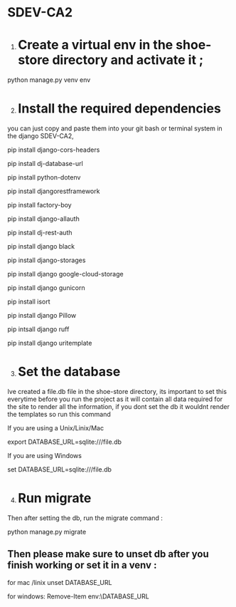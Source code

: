 # SDEV-CA2

1.  # Create a virtual env in the shoe-store directory and activate it ; 

python manage.py venv env 


2. # Install the required dependencies

you can just copy and paste them into your git bash or terminal system in the django SDEV-CA2,

pip install django-cors-headers

pip install dj-database-url

pip install python-dotenv

pip install djangorestframework

pip install factory-boy

pip install django-allauth

pip install dj-rest-auth

pip install django black

pip install django-storages

pip install django google-cloud-storage

pip install django gunicorn

pip install isort

pip install django Pillow

pip intsall django ruff

pip install django uritemplate


3. # Set the database

Ive created a file.db file in the shoe-store directory, its important to set this everytime before you run the project as it will contain all data required for the site to render all the information, if you dont set the db it wouldnt render the templates  so run this command 

If you are using a Unix/Linix/Mac

export DATABASE_URL=sqlite:///file.db   


If you are using Windows 

set DATABASE_URL=sqlite:///file.db


4.  # Run migrate 

Then after setting the db, run the migrate command :

python manage.py migrate 



## Then please make sure to unset db after you finish working or set it in a venv :

for mac /linix
unset DATABASE_URL


for windows:
Remove-Item env:\DATABASE_URL
